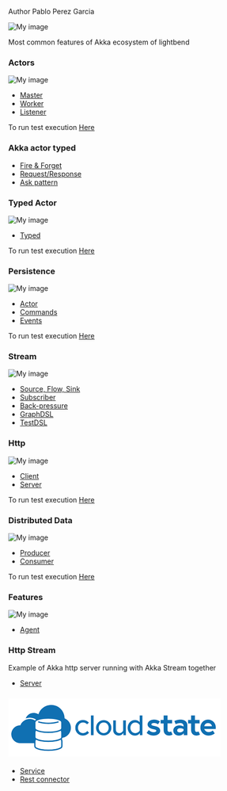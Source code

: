 Author  Pablo Perez Garcia

![My image](src/main/resources/img/akka.png)

Most common features of Akka ecosystem of lightbend

### **Actors**

![My image](src/main/resources/img/akkaActor.png)
* [Master](src/main/scala/actor_system/actor/Master.scala)
* [Worker](src/main/scala/actor_system/actor/Worker.scala)
* [Listener](src/main/scala/actor_system/actor/Listener.scala)

To run test execution [Here](src/main/scala/actor_system/Runner.scala)

###  **Akka actor typed**

* [Fire & Forget](AkkaTyped/src/main/scala/com/akkaTyped/AkkaTypedFireAndForget.scala)
* [Request/Response](AkkaTyped/src/main/scala/com/akkaTyped/AkkaTypedRequestResponse.scala)
* [Ask pattern](AkkaTyped/src/main/scala/com/akkaTyped/AkkaTypedAskPattern.scala)

###  **Typed Actor**

![My image](src/main/resources/img/typed.png)
* [Typed](src/main/scala/typed_actor)
    
To run test execution [Here](src/main/scala/typed_actor/Runner.scala)

###  **Persistence**

![My image](src/main/resources/img/event.png)
* [Actor](src/main/scala/persistence/actor/BasketActor.scala)
* [Commands](src/main/scala/persistence/commands)
* [Events](src/main/scala/persistence/events)

To run test execution [Here](src/main/scala/persistence/StreamRunner.scala)

###  **Stream**

![My image](src/main/resources/img/stream.png)
* [Source, Flow, Sink](src/main/scala/stream/AkkaStream.scala)
* [Subscriber](src/main/scala/stream/Subscriber.scala)
* [Back-pressure](src/main/scala/stream/BackPressure.scala)
* [GraphDSL](src/main/scala/stream/Graphs.scala)
* [TestDSL](src/main/scala/stream/dsl/TestDSL.scala)

###  **Http**

![My image](src/main/resources/img/http1.ico)
* [Client](src/main/scala/http/ActorClient.scala)
* [Server](src/main/scala/http/WebServer.scala)

To run test execution [Here](src/main/scala/http/ClientRunner.scala)
    

###  **Distributed Data**

![My image](src/main/resources/img/dd.png)
* [Producer](src/main/scala/data_distribution/ProducerBot.scala)
* [Consumer](src/main/scala/data_distribution/ConsumerBot.scala)

To run test execution [Here](src/main/scala/data_distribution/DDistributedRunner.scala)

###  **Features**

![My image](src/main/resources/img/features.png)
* [Agent](src/main/scala/features/agents/Agents.scala)

###  **Http Stream**

Example of Akka http server running with Akka Stream together
    
* [Server](AkkaStreamHttp/src/main/scala/stream/HttpAkkaStream.scala)    

###  ![My image](src/main/resources/img/cloudstate.png)

* [Service](CloudState)
* [Rest connector](CloudStateConnectors)